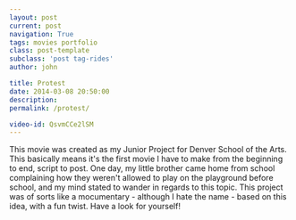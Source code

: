 ```yaml
---
layout: post
current: post
navigation: True
tags: movies portfolio
class: post-template
subclass: 'post tag-rides'
author: john

title: Protest
date: 2014-03-08 20:50:00
description: 
permalink: /protest/

video-id: QsvmCCe2lSM
---
```


This movie was created as my Junior Project for Denver School of the Arts. This basically means it's the first movie I have to make from the beginning to end, script to post. One day, my little brother came home from school complaining how they weren't allowed to play on the playground before school, and my mind stated to wander in regards to this topic. This project was of sorts like a mocumentary - although I hate the name - based on this idea, with a fun twist. Have a look for yourself!